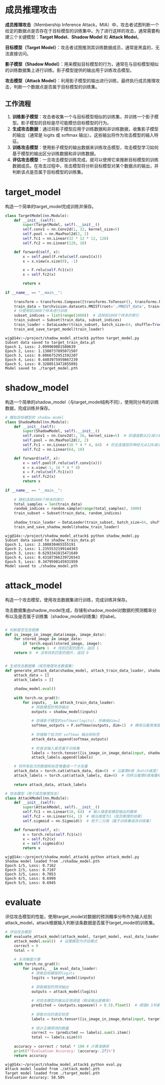 # 成员推理攻击

**成员推理攻击**（Membership Inference Attack，MIA）中，攻击者试图判断一个给定的数据点是否存在于目标模型的训练集中。为了进行这样的攻击，通常需要构建三个关键模型：**Target Model**、**Shadow Model** 和 **Attack Model**。

**目标模型（Target Model）**：攻击者试图推测其训练数据成员，通常是黑盒的，无法直接访问。

**影子模型（Shadow Model）**：用来模拟目标模型的行为，通常在与目标模型相似的训练数据集上进行训练。影子模型提供的输出用于训练攻击模型。

**攻击模型（Attack Model）**：利用影子模型的输出进行训练，最终执行成员推理攻击，判断一个数据点是否属于目标模型的训练集。

## 工作流程

1. **训练影子模型**：攻击者收集一个与目标模型相似的训练集，并训练一个影子模型。影子模型的目标是尽可能模仿目标模型的行为。
2. **生成攻击数据**：通过将影子模型应用于训练数据和非训练数据，收集影子模型的输出（通常是 logits 或 softmax 输出）。这些输出将作为攻击模型的输入特征。
3. **训练攻击模型**：使用影子模型的输出数据来训练攻击模型，攻击模型学习如何基于模型的输出区分训练数据和非训练数据。
4. **评估攻击模型**：一旦攻击模型训练完成，就可以使用它来推断目标模型的训练数据成员。在攻击过程中，攻击模型将分析目标模型对某个数据点的输出，并判断该点是否属于目标模型的训练集。

# target_model

构造一个简单的target_model完成训练并保存。

```python
class TargetModel(nn.Module):
    def __init__(self):
        super(TargetModel, self).__init__()
        self.conv1 = nn.Conv2d(1, 32, kernel_size=5)
        self.pool = nn.MaxPool2d(2, 2)
        self.fc1 = nn.Linear(32 * 12 * 12, 128)
        self.fc2 = nn.Linear(128, 10)

    def forward(self, x):
        x = self.pool(F.relu(self.conv1(x)))
        x = x.view(x.size(0), -1)

        x = F.relu(self.fc1(x))
        x = self.fc2(x)

        return x
    
if __name__ == "__main__":
    
    transform = transforms.Compose([transforms.ToTensor(), transforms.Normalize((0.5,), (0.5,))])
    train_data = torchvision.datasets.MNIST(root='./MNIST_data', train=True, download=True, transform=transform)
    # 只使用前1000个样本进行训练
    subset_indices = list(range(1000))  # 选择前1000个样本的索引
    train_subset = Subset(train_data, subset_indices)
    train_loader = DataLoader(train_subset, batch_size=64, shuffle=True)
    train_and_save_target_model(train_loader)
```

```shell
wjg@14x:~/project/shadow_model_attack$ python target_model.py 
Subset data saved to target_train_data.pt
Epoch 1, Loss: 2.099969081580639
Epoch 2, Loss: 1.1300737895071507
Epoch 3, Loss: 0.6066752951592207
Epoch 4, Loss: 0.4403975959867239
Epoch 5, Loss: 0.3280513472855091
Model saved to ./target_model.pth
```

# shadow_model

构造一个简单的shadow_model（与target_model结构不同），使用同分布的训练数据，完成训练并保存。

```python
# 模拟目标模型的 shadow model
class ShadowModel(nn.Module):
    def __init__(self):
        super(ShadowModel, self).__init__()
        self.conv1 = nn.Conv2d(1, 16, kernel_size=5)  # 将通道数从32减小到16
        self.pool = nn.MaxPool2d(2, 2)
        self.fc1 = nn.Linear(16 * 4 * 4, 64)  # 将全连接层的神经元从128减小到64
        self.fc2 = nn.Linear(64, 10)

    def forward(self, x):
        x = self.pool(F.relu(self.conv1(x)))
        x = x.view(-1, 16 * 4 * 4)
        x = F.relu(self.fc1(x))
        x = self.fc2(x)
        return x
    
if __name__ == "__main__":
    
    # 随机选择1000个样本的索引
    total_samples = len(train_data)
    random_indices = random.sample(range(total_samples), 1000)
    train_subset = Subset(train_data, random_indices)
    
    shadow_train_loader = DataLoader(train_subset, batch_size=64, shuffle=True)
    train_and_save_shadow_model(shadow_train_loader)
```

```shell
wjg@14x:~/project/shadow_model_attack$ python shadow_model.py 
Subset data saved to shadow_train_data.pt
Epoch 1, Loss: 2.100830465555191
Epoch 2, Loss: 1.2355532199144363
Epoch 3, Loss: 0.6293341815471649
Epoch 4, Loss: 0.43187366239726543
Epoch 5, Loss: 0.3479598145931959
Model saved to ./shadow_model.pth
```

# attack_model

构造一个攻击模型，使用攻击数据集进行训练，完成训练并保存。

攻击数据集由shadow_model生成，存储有shadow_model对数据的预测概率分布以及是否属于训练集（shadow_model训练集）的label。

```python

# 判断是否包含图像
def is_image_in_image_data(image, image_data):
    for stored_image in image_data:
        if torch.equal(stored_image, image):
            return 1  # 找到匹配的图片，返回 1
    return 0  # 没有找到匹配的图片，返回 0


# 生成攻击数据集（成员推理攻击数据集）
def generate_attack_data(shadow_model, attack_train_data_loader, shadow_train_data):
    attack_data = []
    attack_labels = []
    
    shadow_model.eval()
    
    with torch.no_grad():
        for inputs, _ in attack_train_data_loader:
            # 获取模型的预测输出
            outputs = shadow_model(inputs)
            
            # 存储影子模型的softmax(logits)，并确保dim=1
            softmax_outputs = F.softmax(outputs, dim=1)  # 确保沿着类维度应用 softmax
            
            # 存储每个批次的 softmax 输出和标签
            attack_data.append(softmax_outputs)
            
            # 检查该输入是否属于训练集
            labels = torch.tensor([is_image_in_image_data(input, shadow_train_data) for input in inputs])
            attack_labels.append(labels)

    # 将所有批次的数据和标签堆叠成一个大张量
    attack_data = torch.cat(attack_data, dim=0)  # 沿着第0维（batch维度）进行堆叠
    attack_labels = torch.cat(attack_labels, dim=0)  # 同样沿着第0维堆叠标签
    
    return attack_data, attack_labels

# 攻击模型（用于成员推理攻击）
class AttackModel(nn.Module):
    def __init__(self):
        super(AttackModel, self).__init__()
        self.fc1 = nn.Linear(10, 64)  # 输入维度是模型输出的概率
        self.fc2 = nn.Linear(64, 1)  # 输出维度为1（成员推理的结果）
        self.sigmoid = nn.Sigmoid()  # 用于二分类（属于训练集或非训练集）

    def forward(self, x):
        x = torch.relu(self.fc1(x))
        x = self.fc2(x)
        x = self.sigmoid(x)
        return x
```

```shell
wjg@14x:~/project/shadow_model_attack$ python attack_model.py 
Shadow model loaded from ./shadow_model.pth
Epoch 1/5, Loss: 0.7162
Epoch 2/5, Loss: 0.7107
Epoch 3/5, Loss: 0.7053
Epoch 4/5, Loss: 0.6999
Epoch 5/5, Loss: 0.6945
```

# evaluate

评估攻击模型的性能，使用target_model对数据的预测概率分布作为输入给到attack_model，attack根据输入判断该条数据是否属于target_model的训练集。

```python
# 评估攻击模型
def evaluate_attack_model(attack_model, target_model, eval_data_loader, target_train_data):
    attack_model.eval()  # 设置模型为评估模式
    correct = 0
    total = 0
    
    # 关闭梯度计算
    with torch.no_grad():
        for inputs, _ in eval_data_loader:
            # 获取目标模型的logits
            logits = target_model(inputs)
            
            # 获取模型的预测输出
            outputs = attack_model(logits)
            
            # 对攻击模型的输出应用阈值（假设输出是概率）
            predicted = (outputs.squeeze() > 0.5).float()  # 阈值0.5判断属于目标数据集或非目标数据集
            
            # 获取对应的真实标签
            labels = torch.tensor([is_image_in_image_data(input, target_train_data) for input in inputs])
            
            # 统计正确预测的数量
            correct += (predicted == labels).sum().item()
            total += labels.size(0)
    
    accuracy = correct / total * 100 # 计算准确率
    print(f"Evaluation Accuracy: {accuracy:.2f}%")
    return accuracy
```

```shell
wjg@14x:~/project/shadow_model_attack$ python eval.py 
Attack model loaded from ./attack_model.pth
Target model loaded from ./target_model.pth
Evaluation Accuracy: 58.50%
```

